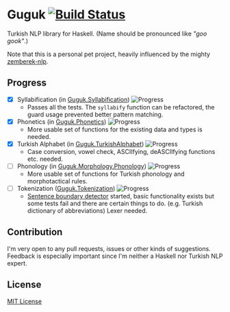 Guguk [![Build Status](https://secure.travis-ci.org/joom/Guguk.svg)](http://travis-ci.org/joom/Guguk)
=====

Turkish NLP library for Haskell. (Name should be pronounced like *"goo gook"*.)

Note that this is a personal pet project, heavily influenced by the mighty [zemberek-nlp](http://github.com/ahmetaa/zemberek-nlp).

## Progress

- [x] Syllabification (in [Guguk.Syllabification](src/Guguk/Syllabification.hs)) ![Progress](http://progressed.io/bar/95)
    * Passes all the tests. The `syllabify` function can be refactored, the guard usage prevented better pattern matching.
- [x] Phonetics (in [Guguk.Phonetics](src/Guguk/Phonetics.hs)) ![Progress](http://progressed.io/bar/20)
    * More usable set of functions for the existing data and types is needed.
- [x] Turkish Alphabet (in [Guguk.TurkishAlphabet](src/Guguk/TurkishAlphabet.hs)) ![Progress](http://progressed.io/bar/10)
    * Case conversion, vowel check, ASCIIfying, deASCIIfying functions etc. needed.
- [ ] Phonology (in [Guguk.Morphology.Phonology](src/Guguk/Morphology/Phonology.hs)) ![Progress](http://progressed.io/bar/10)
    * More usable set of functions for Turkish phonology and morphotactical rules.
- [ ] Tokenization ([Guguk.Tokenization](src/Guguk/Tokenization)) ![Progress](http://progressed.io/bar/5)
    * [Sentence boundary detector](src/Guguk/Tokenization/SentenceBoundary.hs) started, basic functionality exists but some tests fail and there are certain things to do. (e.g. Turkish dictionary of abbreviations) Lexer needed.

## Contribution

I'm very open to any pull requests, issues or other kinds of suggestions. Feedback is especially important since I'm neither a Haskell nor Turkish NLP expert.

## License

[MIT License](http://joom.mit-license.org/)
